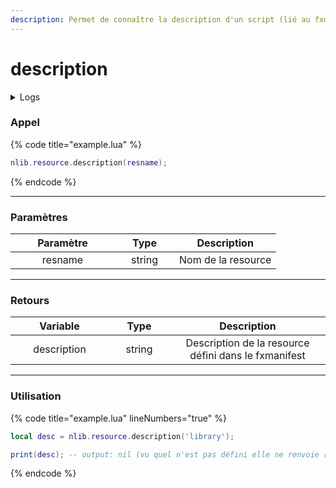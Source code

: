 ```yaml
---
description: Permet de connaître la description d'un script (lié au fxmanifest).
---
```


# description

<details>

<summary>Logs</summary>

Ajoutée en **v0.1.2**

</details>

### Appel

{% code title="example.lua" %}
```lua
nlib.resource.description(resname);
```
{% endcode %}

***

### Paramètres

<table><thead><tr><th width="151" align="center">Paramètre</th><th width="79" align="center">Type</th><th align="center">Description</th></tr></thead><tbody><tr><td align="center">resname</td><td align="center">string</td><td align="center">Nom de la resource</td></tr></tbody></table>

***

### Retours

<table><thead><tr><th width="141" align="center">Variable</th><th width="82" align="center">Type</th><th align="center">Description</th></tr></thead><tbody><tr><td align="center">description</td><td align="center">string</td><td align="center">Description de la resource défini dans le fxmanifest</td></tr></tbody></table>

***

### Utilisation

{% code title="example.lua" lineNumbers="true" %}
```lua
local desc = nlib.resource.description('library');

print(desc); -- output: nil (vu quel n'est pas défini elle ne renvoie rien)
```
{% endcode %}
